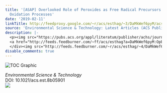 ```yaml
---
title: '[ASAP] Overlooked Role of Peroxides as Free Radical Precursors in Advanced
  Oxidation Processes'
date: '2019-02-11'
linkTitle: http://feedproxy.google.com/~r/acs/esthag/~3/DaMkWef6pyM/acs.est.8b05901
source: 'Environmental Science & Technology: Latest Articles (ACS Publications)'
description: |-
  <p><img src="https://pubs.acs.org/appl/literatum/publisher/achs/journals/content/esthag/0/esthag.ahead-of-print/acs.est.8b05901/20190211/images/medium/es-2018-05901e_0001.gif" alt="TOC Graphic"/></p><div><cite>Environmental Science & Technology</cite></div><div>DOI: 10.1021/acs.est.8b05901</div><div class="feedflare">
  <a href="http://feeds.feedburner.com/~ff/acs/esthag?a=DaMkWef6pyM:OpbCOOMzjMA:yIl2AUoC8zA"><img src="http://feeds.feedburner.com/~ff/acs/esthag?d=yIl2AUoC8zA" border="0"></img></a>
  </div><img src="http://feeds.feedburner.com/~r/acs/esthag/~4/DaMkWef6pyM" height="1" width="1" ...
disable_comments: true
---
```

<p><img src="https://pubs.acs.org/appl/literatum/publisher/achs/journals/content/esthag/0/esthag.ahead-of-print/acs.est.8b05901/20190211/images/medium/es-2018-05901e_0001.gif" alt="TOC Graphic"/></p><div><cite>Environmental Science & Technology</cite></div><div>DOI: 10.1021/acs.est.8b05901</div><div class="feedflare">
<a href="http://feeds.feedburner.com/~ff/acs/esthag?a=DaMkWef6pyM:OpbCOOMzjMA:yIl2AUoC8zA"><img src="http://feeds.feedburner.com/~ff/acs/esthag?d=yIl2AUoC8zA" border="0"></img></a>
</div><img src="http://feeds.feedburner.com/~r/acs/esthag/~4/DaMkWef6pyM" height="1" width="1" ...